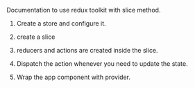 Documentation to use redux toolkit with slice method.

1. Create a store and configure it.

2. create a slice

3. reducers and actions are created inside the slice.

4. Dispatch the action whenever you need to update the state.

5. Wrap the app component with provider.
